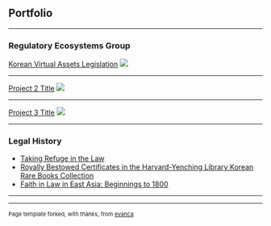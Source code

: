 ## Portfolio

---

### Regulatory Ecosystems Group

[Korean Virtual Assets Legislation](https://www.regulationasia.com/koreas-new-crypto-bill-passes-key-legislative-subcommittee/) 
<img src="images/010608(성한경) 171_대한민국국회의사당 참관기념 메달 충청남도역사문화연구원_color.jpeg"/>

---
[Project 2 Title](/pdf/sample_presentation.pdf)
<img src="images/dummy_thumbnail.jpg?raw=true"/>

---
[Project 3 Title](http://example.com/)
<img src="images/dummy_thumbnail.jpg?raw=true"/>

---

### Legal History

- [Taking Refuge in the Law]((https://dash.harvard.edu/handle/1/37368169))
- [Royally Bestowed Certificates in the Harvard-Yenching Library Korean Rare Books Collection](https://korea.fas.harvard.edu/event/royallybestowedcertificates)
- [Faith in Law in East Asia: Beginnings to 1800](https://courses.yale.edu/?keyword=east%20404&srcdb=202103)


---




---
<p style="font-size:11px">Page template forked, with thanks, from <a href="https://github.com/evanca/quick-portfolio">evanca</a></p>
<!-- Remove above link if you don't want to attibute -->
